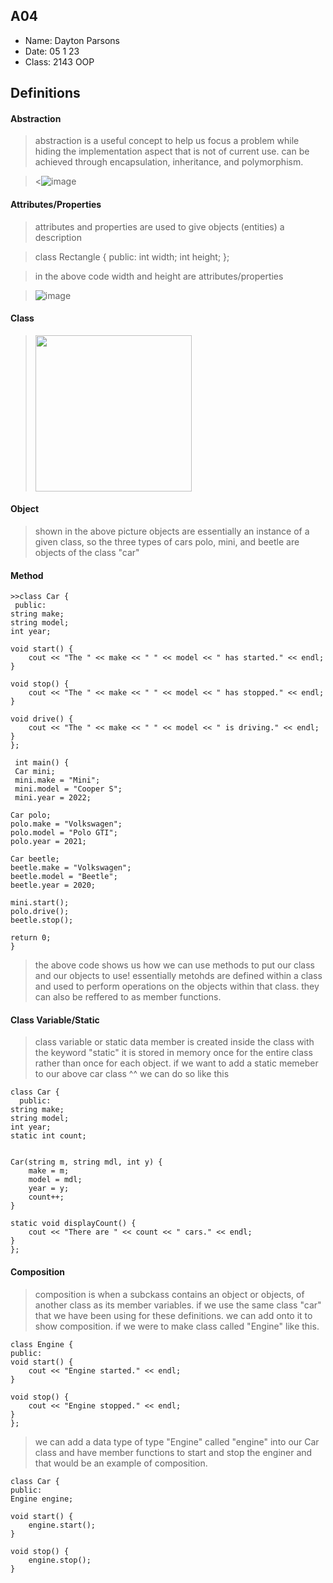 ## A04

- Name: Dayton Parsons
- Date: 05 1 23
- Class: 2143 OOP

## Definitions

#### Abstraction 

> abstraction is a useful concept to help us focus a problem while hiding the implementation aspect that is not of current use. 
> can be achieved through encapsulation, inheritance, and polymorphism. 

><![image](https://user-images.githubusercontent.com/123118802/236091364-acd1c1fc-ee47-4a09-8ee0-b5cf887c84b5.png)



#### Attributes/Properties 

> attributes and properties are used to give objects (entities) a description

>class Rectangle {
   public:
      int width;
      int height;
    };
    
> in the above code width and height are attributes/properties

>![image](https://user-images.githubusercontent.com/123118802/236092749-ef0cf38b-ee79-4ead-8fb6-e3516ce19a58.png)



#### Class

><img src="https://ds055uzetaobb.cloudfront.net/image_optimizer/722c82aff075a14313be7fa7463f7fedad151a0a.png" width=250>




#### Object
> shown in the above picture objects are essentially an instance of a given class, so the three types of cars
> polo, mini, and beetle are objects of the class "car"



#### Method
    >>class Car {
     public:
    string make;
    string model;
    int year;

    void start() {
        cout << "The " << make << " " << model << " has started." << endl;
    }

    void stop() {
        cout << "The " << make << " " << model << " has stopped." << endl;
    }

    void drive() {
        cout << "The " << make << " " << model << " is driving." << endl;
    }
    };

     int main() {
     Car mini;
     mini.make = "Mini";
     mini.model = "Cooper S";
     mini.year = 2022;

    Car polo;
    polo.make = "Volkswagen";
    polo.model = "Polo GTI";
    polo.year = 2021;

    Car beetle;
    beetle.make = "Volkswagen";
    beetle.model = "Beetle";
    beetle.year = 2020;

    mini.start();
    polo.drive();
    beetle.stop();

    return 0;
    }
> the above code shows us how we can use methods to put our class and our objects to use!
> essentially metohds are defined within a class and used to perform operations on the objects within that class. 
> they can also be reffered to as member functions. 


#### Class Variable/Static
> class variable or static data member is created inside the class with the keyword "static"
> it is stored in memory once for the entire class rather than once for each object. 
> if we want to add a static memeber to our above car class ^^ we can do so like this 

    
   
    class Car {
      public:
    string make;
    string model;
    int year;
    static int count;
    

    Car(string m, string mdl, int y) {
        make = m;
        model = mdl;
        year = y;
        count++;
    }

    static void displayCount() {
        cout << "There are " << count << " cars." << endl;
    }
    };
    
#### Composition 
>composition is when a subckass contains an object or objects, of another class as its member variables. 
>if we use the same class "car" that we have been using for these definitions. we can add onto it to show composition. if we were to make class called "Engine" like this. 

    class Engine {
    public:
    void start() {
        cout << "Engine started." << endl;
    }

    void stop() {
        cout << "Engine stopped." << endl;
    }
    };
    
>we can add a data type of type "Engine" called "engine" into our Car class and have member functions to start and stop the enginer and that would be an example of composition. 
    
    class Car {
    public:
    Engine engine; 
    
    void start() {
        engine.start();
    }

    void stop() {
        engine.stop();
    }
